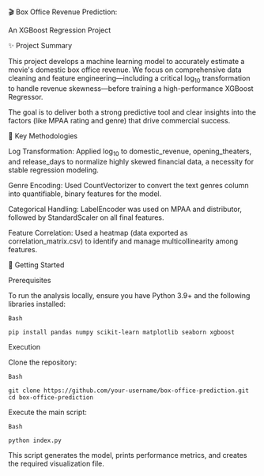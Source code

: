 🎬 Box Office Revenue Prediction: 

An XGBoost Regression Project

✨ Project Summary

This project develops a machine learning model to accurately estimate a movie's domestic box office revenue. We focus on comprehensive data cleaning and feature engineering—including a critical $\log_{10}$ transformation to handle revenue skewness—before training a high-performance XGBoost Regressor.

The goal is to deliver both a strong predictive tool and clear insights into the factors (like MPAA rating and genre) that drive commercial success.

🎯 Key Methodologies

Log Transformation: Applied $\log_{10}$ to domestic_revenue, opening_theaters, and release_days to normalize highly skewed financial data, a necessity for stable regression modeling.

Genre Encoding: Used CountVectorizer to convert the text genres column into quantifiable, binary features for the model.

Categorical Handling: LabelEncoder was used on MPAA and distributor, followed by StandardScaler on all final features.

Feature Correlation: Used a heatmap (data exported as correlation_matrix.csv) to identify and manage multicollinearity among features.

🚀 Getting Started

Prerequisites

To run the analysis locally, ensure you have Python 3.9+ and the following libraries installed:

    Bash

    pip install pandas numpy scikit-learn matplotlib seaborn xgboost

Execution

Clone the repository:

    Bash

    git clone https://github.com/your-username/box-office-prediction.git
    cd box-office-prediction
    
Execute the main script:

    Bash

    python index.py
    
This script generates the model, prints performance metrics, and creates the required visualization file.
